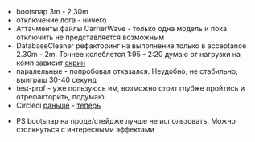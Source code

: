 - bootsnap 3m - 2.30m
- отключение лога  - ничего
- Аттачменты файлы CarrierWave  - только одна модель и пока отключить не представляется возможным
- DatabaseCleaner рефакторинг на выполнение только в acceptance  2.30m - 2m. Точнее колеблется 1:95 - 2:20 думаю от нагрузки на комп зависит [скрин](https://prnt.sc/rj6515) 
- паралельные - попробовал  отказался. Неудобно, не стабильно, выиграш 30-40 секунд
- test-prof - уже пользуюсь им, возможно стоит глубже пройтись и отрефакторить, подумаю.
- Сircleci [раньше](https://prnt.sc/rj5udb) - [теперь](https://prnt.sc/rj5tit)

* PS bootsnap на проде/стейдже лучше не использовать. Можно столкнуться с интересными эффектами
